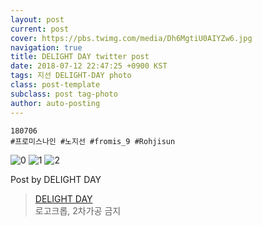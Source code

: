 ```yaml
---
layout: post
current: post
cover: https://pbs.twimg.com/media/Dh6MgtiU0AIYZw6.jpg
navigation: true
title: DELIGHT DAY twitter post
date: 2018-07-12 22:47:25 +0900 KST
tags: 지선 DELIGHT-DAY photo
class: post-template
subclass: post tag-photo
author: auto-posting
---
```


```  
180706   
#프로미스나인 #노지선 #fromis_9 #Rohjisun  

```

![0](https://pbs.twimg.com/media/Dh6MgtkVQAEgPoI.jpg)
![1](https://pbs.twimg.com/media/Dh6MgtwU0AMQbVj.jpg)
![2](https://pbs.twimg.com/media/Dh6MgtiU0AIYZw6.jpg)


Post by DELIGHT DAY

> [DELIGHT DAY](https://twitter.com/delightday_JS)  
  로고크롭, 2차가공 금지
